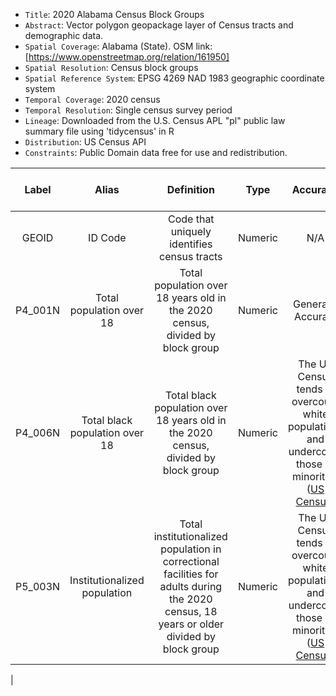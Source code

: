 - `Title`: 2020 Alabama Census Block Groups
- `Abstract`: Vector polygon geopackage layer of Census tracts and demographic data.
- `Spatial Coverage`: Alabama (State). OSM link: [https://www.openstreetmap.org/relation/161950]
- `Spatial Resolution`: Census block groups
- `Spatial Reference System`: EPSG 4269 NAD 1983 geographic coordinate system
- `Temporal Coverage`: 2020 census 
- `Temporal Resolution`: Single census survey period
- `Lineage`: Downloaded from the U.S. Census APL "pl" public law summary file using 'tidycensus' in R
- `Distribution`: US Census API
- `Constraints`: Public Domain data free for use and redistribution.

| Label | Alias | Definition | Type | Accuracy | Domain | Missing Data Value(s) | Missing Data Frequency |
| :--: | :--: | :--: | :--: | :--: | :--: | :--: | :--: |
| GEOID | ID Code | Code that uniquely identifies census tracts  | Numeric | N/A | ... | ... | ... |
| P4_001N | Total population over 18 | Total population over 18 years old in the 2020 census, divided by block group | Numeric | Generally Accurate | ... | ... | ... |
P4_006N | Total black population over 18 | Total black population over 18 years old in the 2020 census, divided by block group | Numeric | The US Census tends to overcount white populations and undercount those of minorities ([US Census](https://www.census.gov/newsroom/press-releases/2022/2020-census-estimates-of-undercount-and-overcount.html)) | ... | ... | ... |
| P5_003N | Institutionalized population | Total institutionalized population in correctional facilities for adults during the 2020 census, 18 years or older divided by block group  | Numeric | The US Census tends to overcount white populations and undercount those of minorities ([US Census](https://www.census.gov/newsroom/press-releases/2022/2020-census-estimates-of-undercount-and-overcount.html)) | ... | ... | ... |
| 